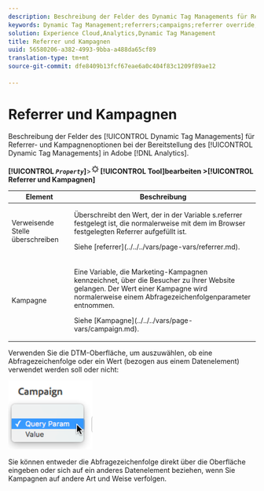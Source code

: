 ```yaml
---
description: Beschreibung der Felder des Dynamic Tag Managements für Referrer- und Kampagnenoptionen bei der Bereitstellung des Dynamic Tag Managements in Adobe Analytics.
keywords: Dynamic Tag Management;referrers;campaigns;referrer override;campaign variable;query param
solution: Experience Cloud,Analytics,Dynamic Tag Management
title: Referrer und Kampagnen
uuid: 56580206-a382-4993-9bba-a488da65cf89
translation-type: tm+mt
source-git-commit: dfe8409b13fcf67eae6a0c404f83c1209f89ae12

---
```



# Referrer und Kampagnen

Beschreibung der Felder des [!UICONTROL Dynamic Tag Managements] für Referrer- und Kampagnenoptionen bei der Bereitstellung des [!UICONTROL Dynamic Tag Managements] in Adobe [!DNL Analytics].

**[!UICONTROL *`Property`*]**>![Zahnradsymbol](assets/settings_gear.png)**[!UICONTROL Tool]**bearbeiten >**[!UICONTROL Referrer und Kampagnen]**

<table id="table_09AE3BFF0F12442F9C19CD96451F93E4">
 <thead>
  <tr>
   <th colname="col1" class="entry"> Element </th>
   <th colname="col2" class="entry"> Beschreibung </th>
  </tr>
 </thead>
 <tbody>
  <tr>
   <td colname="col1"> Verweisende Stelle überschreiben </td>
   <td colname="col2"> <p>Überschreibt den Wert, der in der Variable <span class="varname">s.referrer</span> festgelegt ist, die normalerweise mit dem im Browser festgelegten Referrer aufgefüllt ist. </p> <p>Siehe [referrer](../../../vars/page-vars/referrer.md). </p> </td>
  </tr>
  <tr>
   <td colname="col1"> Kampagne </td>
   <td colname="col2"> <p>Eine Variable, die Marketing-Kampagnen kennzeichnet, über die Besucher zu Ihrer Website gelangen. Der Wert einer Kampagne wird normalerweise einem Abfragezeichenfolgenparameter entnommen. </p> <p>Siehe [Kampagne](../../../vars/page-vars/campaign.md). </p> </td>
  </tr>
 </tbody>
</table>

Verwenden Sie die DTM-Oberfläche, um auszuwählen, ob eine Abfragezeichenfolge oder ein Wert (bezogen aus einem Datenelement) verwendet werden soll oder nicht:

![Abfrageparameter](assets/dtm-queryparam.png)

Sie können entweder die Abfragezeichenfolge direkt über die Oberfläche eingeben oder sich auf ein anderes Datenelement beziehen, wenn Sie Kampagnen auf andere Art und Weise verfolgen.
